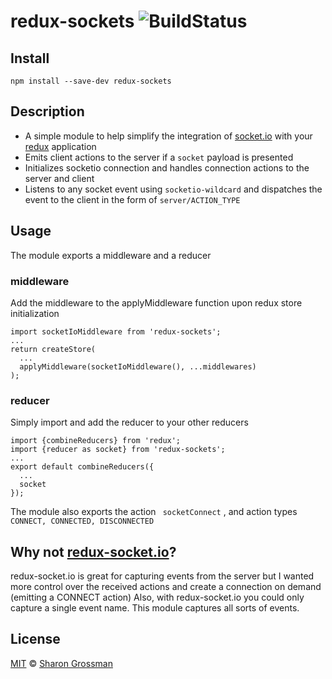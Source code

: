 # redux-sockets ![BuildStatus](https://travis-ci.org/SharonGrossman/redux-sockets.svg?branch=master)

## Install
```
npm install --save-dev redux-sockets
```

## Description
* A simple module to help simplify the integration of [socket.io](https://socket.io)
 with your [redux](http://redux.js.org/docs/introduction/) application
* Emits client actions to the server if a `socket` payload is presented
* Initializes socketio connection and handles connection actions to the server and client
* Listens to any socket event using `socketio-wildcard`
and dispatches the event to the client in the form of `server/ACTION_TYPE`

## Usage
The module exports a middleware and a reducer

### middleware
Add the middleware to the applyMiddleware function upon redux store initialization

```
import socketIoMiddleware from 'redux-sockets';
...
return createStore(
  ...
  applyMiddleware(socketIoMiddleware(), ...middlewares)
);
```
### reducer
Simply import and add the reducer to your other reducers
```
import {combineReducers} from 'redux';
import {reducer as socket} from 'redux-sockets';
...
export default combineReducers({
  ...
  socket
});
```

The module also exports the action ``` socketConnect``` ,
and action types ``` CONNECT, CONNECTED, DISCONNECTED```

## Why not [redux-socket.io](https://github.com/itaylor/redux-socket.io)?
redux-socket.io is great for capturing events from the server but I wanted more control
over the received actions and create a connection on demand (emitting a CONNECT action)
Also, with redux-socket.io you could only capture a single event name. 
This module captures all sorts of events.

## License

[MIT](LICENSE) © [Sharon Grossman](https://github.com/sharongrossman)